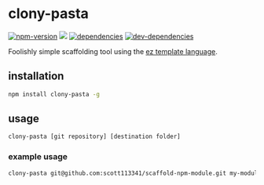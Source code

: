 # clony-pasta

[![npm-version][npm-version-badge]][npm-version-href]
![](https://img.shields.io/badge/no-bugs-brightgreen.svg)
[![dependencies][dependencies-badge]][dependencies-href]
[![dev-dependencies][dev-dependencies-badge]][dev-dependencies-href]


Foolishly simple scaffolding tool using the [ez template language](https://github.com/scott113341/eztl).


## installation
```bash
npm install clony-pasta -g
```

## usage
```bash
clony-pasta [git repository] [destination folder]
```

### example usage
```bash
clony-pasta git@github.com:scott113341/scaffold-npm-module.git my-module
```


[npm-version-badge]: https://img.shields.io/npm/v/clony-pasta.svg?style=flat-square
[npm-version-href]: https://www.npmjs.com/package/clony-pasta

[dependencies-badge]: https://img.shields.io/david/scott113341/clony-pasta.svg?style=flat-square
[dependencies-href]: https://david-dm.org/scott113341/clony-pasta#info=dependencies

[dev-dependencies-badge]: https://img.shields.io/david/dev/scott113341/clony-pasta.svg?style=flat-square
[dev-dependencies-href]: https://david-dm.org/scott113341/clony-pasta#info=devDependencies
